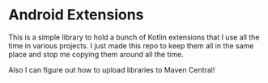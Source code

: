 # Android Extensions

This is a simple library to hold a bunch of Kotlin extensions that I use all the time in various projects. I just made this repo to keep them all in the same place and stop me copying them around all the time. 

Also I can figure out how to upload libraries to Maven Central!